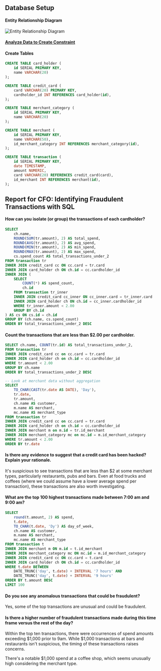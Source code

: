 ## Database Setup

#### Entity Relationship Diagram
![Entity Relationship Diagram](../Data/ERD.png)


#### [Analyze Data to Create Constraint](../Starter_Files/analyze_raw_data.ipynb)

#### Create Tables
```sql
CREATE TABLE card_holder (
    id SERIAL PRIMARY KEY,
    name VARCHAR(20)
);

CREATE TABLE credit_card (
    card VARCHAR(20) PRIMARY KEY,
    cardholder_id INT REFERENCES card_holder(id),
);

CREATE TABLE merchant_category (
    id SERIAL PRIMARY KEY,
    name VARCHAR(20)
);

CREATE TABLE merchant (
    id SERIAL PRIMARY KEY,
    name VARCHAR(50),
    id_merchant_category INT REFERENCES merchant_category(id),
);

CREATE TABLE transaction (
    id SERIAL PRIMARY KEY,
    date TIMESTAMP,
    amount NUMERIC,
    card VARCHAR(20) REFERENCES credit_card(card),
    id_merchant INT REFERENCES merchant(id),
);
```

## Report for CFO: Identifying Fraudulent Transactions with SQL

#### How can you isolate (or group) the transactions of each cardholder?

```sql
SELECT
    ch.name, 
    ROUND(SUM(tr.amount), 2) AS total_spend,
    ROUND(AVG(tr.amount), 2) AS avg_spend,
    ROUND(MIN(tr.amount), 2) AS min_spend,
    ROUND(MAX(tr.amount), 2) AS max_spend,
    cs.spend_count AS total_transactions_under_2
FROM transaction tr
INNER JOIN credit_card cc ON cc.card = tr.card
INNER JOIN card_holder ch ON ch.id = cc.cardholder_id
INNER JOIN (
    SELECT 
        COUNT(*) AS spend_count, 
        ch.id 
    FROM transaction tr_inner
    INNER JOIN credit_card cc_inner ON cc_inner.card = tr_inner.card
    INNER JOIN card_holder ch ON ch.id = cc_inner.cardholder_id
    WHERE tr_inner.amount < 2.00
    GROUP BY ch.id
) AS cs ON cs.id = ch.id
GROUP BY (ch.name, cs.spend_count)
ORDER BY total_transactions_under_2 DESC
```

#### Count the transactions that are less than $2.00 per cardholder.

```sql
SELECT ch.name, COUNT(tr.id) AS total_transactions_under_2,
FROM transaction tr
INNER JOIN credit_card cc on cc.card = tr.card
INNER JOIN card_holder ch on ch.id = cc.cardholder_id
WHERE tr.amount < 2.00
GROUP BY ch.name
ORDER BY total_transactions_under_2 DESC

-- Look at merchant data without aggregation
SELECT 
    TO_CHAR(CAST(tr.date AS DATE), 'Day'),
    tr.date, 
    tr.amount, 
    ch.name AS customer, 
    m.name AS merchant, 
    mc.name AS merchant_type
FROM transaction tr
INNER JOIN credit_card cc on cc.card = tr.card
INNER JOIN card_holder ch on ch.id = cc.cardholder_id
INNER JOIN merchant m on m.id = tr.id_merchant
INNER JOIN merchant_category mc on mc.id = m.id_merchant_category
WHERE tr.amount < 2.00
ORDER BY tr.date
```

#### Is there any evidence to suggest that a credit card has been hacked? Explain your rationale.

It's suspicious to see transactions that are less than $2 at some merchant types, particularly restaurants, pubs and bars. Even at food trucks and coffees (where we could assume have a lower average spend per transaction), these transactions are also worth investigating.

#### What are the top 100 highest transactions made between 7:00 am and 9:00 am?

```sql
SELECT 
    round(t.amount, 2) AS spend, 
    t.date, 
    TO_CHAR(t.date, 'Dy') AS day_of_week,
    ch.name AS customer,
    m.name AS merchant, 
    mc.name AS merchant_type 
FROM transaction t
INNER JOIN merchant m ON m.id = t.id_merchant
INNER JOIN merchant_category mc ON mc.id = m.id_merchant_category
INNER JOIN credit_card cc ON cc.card = t.card
INNER JOIN card_holder ch ON ch.id = cc.cardholder_id
WHERE t.date BETWEEN
    DATE_TRUNC('day', t.date) + INTERVAL '7 hours' AND
    DATE_TRUNC('day', t.date) + INTERVAL '9 hours'
ORDER BY t.amount DESC
LIMIT 100
```

#### Do you see any anomalous transactions that could be fraudulent?

Yes, some of the top transactions are unusual and could be fraudulent. 

#### Is there a higher number of fraudulent transactions made during this time frame versus the rest of the day?

Within the top ten transactions, there were occurrences of spend amounts exceeding $1,000 prior to 9am. While $1,000 transactions at bars and restaurants isn't suspicious, the timing of these transactions raises concerns.

There's a notable $1,000 spend at a coffee shop, which seems unusually high considering the merchant type.
